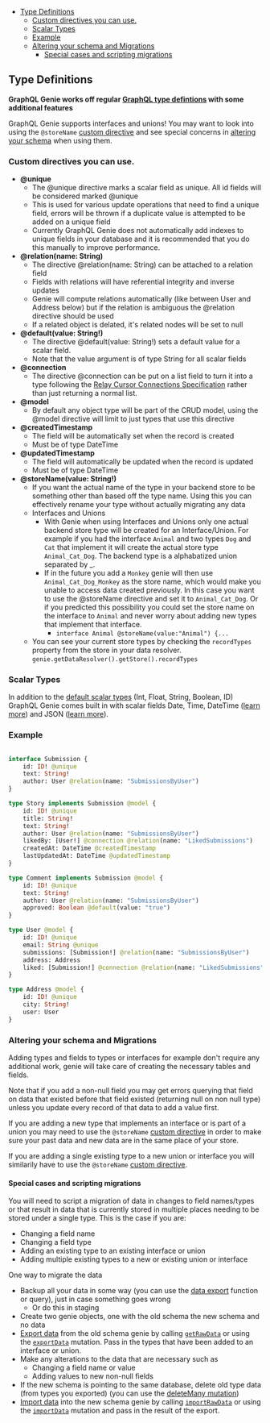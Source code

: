 
- [Type Definitions](#type-definitions)
	- [Custom directives you can use.](#custom-directives-you-can-use)
	- [Scalar Types](#scalar-types)
	- [Example](#example)
	- [Altering your schema and Migrations](#altering-your-schema-and-migrations)
		- [Special cases and scripting migrations](#special-cases-and-scription-migrations)

## Type Definitions

**GraphQL Genie works off regular [GraphQL type defintions](https://graphql.org/learn/schema/) with some additional features**

GraphQL Genie supports interfaces and unions! You may want to look into using the `@storeName` [custom directive](#custom-directives-you-can-use) and see special concerns in [altering your schema](#altering-your-schema) when using them.

### Custom directives you can use.
 * **@unique**
	* The @unique directive marks a scalar field as unique. All id fields will be considered marked @unique
	* This is used for various update operations that need to find a unique field, errors will be thrown if a duplicate value is attempted to be added on a unique field
	* Currently GraphQL Genie does not automatically add indexes to unique fields in your database and it is recommended that you do this manually to improve performance.
*  **@relation(name: String)**
	*  The directive @relation(name: String) can be attached to a relation field
	*  Fields with relations will have referential integrity and inverse updates
	*  Genie will compute relations automatically (like between User and Address below) but if the relation is ambiguous the @relation directive should be used
	*  If a related object is delated, it's related nodes will be set to null
*  **@default(value: String!)**
	*  The directive @default(value: String!) sets a default value for a scalar field. 
	*  Note that the value argument is of type String for all scalar fields
*  **@connection**
	*  The directive @connection can be put on a list field to turn it into a type following the [Relay Cursor Connections Specification](https://facebook.github.io/relay/graphql/connections.htm) rather than just returning a normal list.
*  **@model**
	*  By default any object type will be part of the CRUD model, using the @model directive will limit to just types that use this directive
*  **@createdTimestamp**
	*  The field will be automatically set when the record is created
	*  Must be of type DateTime
*  **@updatedTimestamp**
	*  The field will automatically be updated when the record is updated
	*  Must be of type DateTime
*  **@storeName(value: String!)**
	*  If you want the actual name of the type in your backend store to be something other than based off the type name. Using this you can effectively rename your type without actually migrating any data
	*  Interfaces and Unions
		*  With Genie when using Interfaces and Unions only one actual backend store type will be created for an Interface/Union. For example if you had the interface `Animal` and two types `Dog` and `Cat` that implement it will create the actual store type `Animal_Cat_Dog`. The backend type is a alphabatized union separated by _. 
		*  If in the future you add a `Monkey` genie will then use `Animal_Cat_Dog_Monkey` as the store name, which would make you unable to access data created previously. In this case you want to use the @storeName directive and set it to `Animal_Cat_Dog`. Or if you predicted this possibility  you could set the store name on the interface to `Animal` and never worry about adding new types that implement that interface.
			*  `interface Animal @storeName(value:"Animal") {...`
	*  You can see your current store types by checking the `recordTypes` property from the store in your data resolver. `genie.getDataResolver().getStore().recordTypes`


### Scalar Types
In addition to the [default scalar types](https://graphql.org/learn/schema/#scalar-types) (Int, Float, String, Boolean, ID) GraphQL Genie comes built in with scalar fields Date, Time, DateTime ([learn more](https://www.npmjs.com/package/graphql-iso-date)) and JSON ([learn more](https://github.com/taion/graphql-type-json)).

### Example
```graphql 

interface Submission {
	id: ID! @unique
	text: String!
	author: User @relation(name: "SubmissionsByUser")
}

type Story implements Submission @model {
	id: ID! @unique
	title: String!
	text: String!
	author: User @relation(name: "SubmissionsByUser")
	likedBy: [User!] @connection @relation(name: "LikedSubmissions")
	createdAt: DateTime @createdTimestamp
	lastUpdatedAt: DateTime @updatedTimestamp
}

type Comment implements Submission @model {
	id: ID! @unique
	text: String!
	author: User @relation(name: "SubmissionsByUser")
	approved: Boolean @default(value: "true")
}

type User @model {
	id: ID! @unique
	email: String @unique
	submissions: [Submission!] @relation(name: "SubmissionsByUser")
	address: Address
	liked: [Submission!] @connection @relation(name: "LikedSubmissions")
}

type Address @model {
	id: ID! @unique
	city: String!
	user: User
}
```

### Altering your schema and Migrations


Adding types and fields to types or interfaces for example don't require any additional work, genie will take care of creating the necessary tables and fields.

Note that if you add a non-null field you may get errors querying that field on data that existed before that field existed (returning null on non null type) unless you update every record of that data to add a value first.

If you are adding a new type that implements an interface or is part of a union you may need to use the `@storeName` [custom directive](#custom-directives-you-can-use) in order to make sure your past data and new data are in the same place of your store.

If you are adding a single existing type to a new union or interface you will similarily have to use the `@storeName` [custom directive](#custom-directives-you-can-use).


#### Special cases and scripting migrations

You will need to script a migration of data in changes to field names/types or that result in data that is currently stored in multiple places needing to be stored under a single type. This is the case if you are:
* Changing a field name
* Changing a field type
* Adding an existing type to an existing interface or union
* Adding multiple existing types to a new or existing union or interface

One way to migrate the data
* Backup all your data in some way (you can use the [data export](https://github.com/genie-team/graphql-genie/blob/master/docs/GraphQLGenieAPI.md#getrawdata) function or query), just in case something goes wrong
	* Or do this in staging
* Create two genie objects, one with the old schema the new schema and no data
* [Export data](https://github.com/genie-team/graphql-genie/blob/master/docs/GraphQLGenieAPI.md#getrawdata) from the old schema genie by calling [`getRawData`](https://github.com/genie-team/graphql-genie/blob/master/docs/GraphQLGenieAPI.md#getrawdata) or using the [`exportData`](https://github.com/genie-team/graphql-genie/blob/master/docs/queries.md#export-data) mutation. Pass in the types that have been added to an interface or union.
* Make any alterations to the data that are necessary such as
	* Changing a field name or value 
	* Adding values to new non-null fields
* If the new schema is pointing to the same database, delete old type data (from types you exported) (you can use the [deleteMany mutation](https://github.com/genie-team/graphql-genie/blob/master/docs/mutations.md#updatemany-and-deletemany))
* [Import data](https://github.com/genie-team/graphql-genie/blob/master/docs/GraphQLGenieAPI.md#importrawdata) into the new schema genie by calling [`importRawData`](https://github.com/genie-team/graphql-genie/blob/master/docs/GraphQLGenieAPI.md#importrawdata) or using the [`importData`](https://github.com/genie-team/graphql-genie/blob/master/docs/mutations.md#import-data) mutation and pass in the result of the export.


